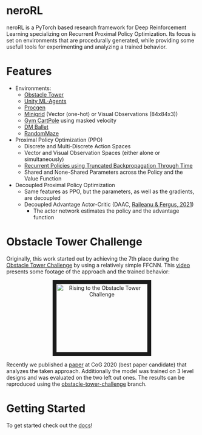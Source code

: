 # neroRL

neroRL is a PyTorch based research framework for Deep Reinforcement Learning specializing on Recurrent Proximal Policy Optimization.
Its focus is set on environments that are procedurally generated, while providing some usefull tools for experimenting and analyzing a trained behavior.

# Features
- Environments:
  - [Obstacle Tower](https://github.com/Unity-Technologies/obstacle-tower-env)
  - [Unity ML-Agents](https://github.com/Unity-Technologies/ml-agents)
  - [Procgen](https://github.com/openai/procgen)
  - [Minigrid](https://github.com/Farama-Foundation/Minigrid) (Vector (one-hot) or Visual Observations (84x84x3))
  - [Gym CartPole](https://github.com/openai/gym) using masked velocity
  - [DM Ballet](https://github.com/deepmind/deepmind-research/tree/master/hierarchical_transformer_memory/pycolab_ballet)
  - [RandomMaze](https://github.com/zuoxingdong/mazelab)
- Proximal Policy Optimization (PPO)
  - Discrete and Multi-Discrete Action Spaces
  - Vector and Visual Observation Spaces (either alone or simultaneously)
  - [Recurrent Policies using Truncated Backpropagation Through Time](https://github.com/MarcoMeter/recurrent-ppo-truncated-bptt)
  - Shared and None-Shared Parameters across the Policy and the Value Function
- Decoupled Proximal Policy Optimization
  - Same features as PPO, but the parameters, as well as the gradients, are decoupled
  - Decoupled Advantage Actor-Critic (DAAC, [Raileanu & Fergus, 2021](https://arxiv.org/abs/2102.10330))
    - The actor network estimates the policy and the advantage function

# Obstacle Tower Challenge
Originally, this work started out by achieving the 7th place during the [Obstacle Tower Challenge](https://blogs.unity3d.com/2019/08/07/announcing-the-obstacle-tower-challenge-winners-and-open-source-release/) by using a relatively simple FFCNN. This [video](https://www.youtube.com/watch?v=P2rBDHBHxcM) presents some footage of the approach and the trained behavior:

<p align="center"><a href="http://www.youtube.com/watch?feature=player_embedded&v=P2rBDHBHxcM
" target="_blank"><img src="http://img.youtube.com/vi/P2rBDHBHxcM/0.jpg" 
alt="Rising to the Obstacle Tower Challenge" width="240" height="180" border="10" /></a></p>

Recently we published a [paper](https://arxiv.org/abs/2004.00567) at CoG 2020 (best paper candidate) that analyzes the taken approach. Additionally the model was trained on 3 level designs and was evaluated on the two left out ones. The results can be reproduced using the [obstacle-tower-challenge](https://github.com/MarcoMeter/neroRL/tree/obstacle-tower-challenge) branch.

# Getting Started

To get started check out the [docs](/docs/)!
